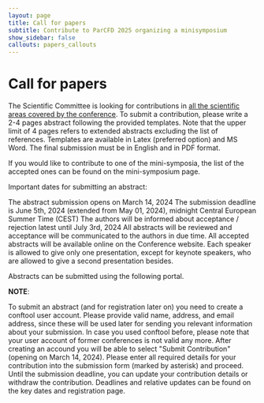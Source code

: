 ```yaml
---
layout: page
title: Call for papers
subtitle: Contribute to ParCFD 2025 organizing a minisymposium
show_sidebar: false
callouts: papers_callouts
---
```


# Call for papers

The Scientific Committee is looking for contributions in [all the scientific areas covered by the conference](/index/). To submit a contribution, please write a 2-4 pages abstract following the provided templates. Note that the upper limit of 4 pages refers to extended abstracts excluding the list of references. Templates are available in Latex (preferred option) and MS Word. The final submission must be in English and in PDF format.

If you would like to contribute to one of the mini-symposia, the list of the accepted ones can be found on the mini-symposium page.

Important dates for submitting an abstract:

The abstract submission opens on March 14, 2024
The submission deadline is June 5th, 2024 (extended from May 01, 2024), midnight Central European Summer Time (CEST)
The authors will be informed about acceptance / rejection latest until July 3rd, 2024
All abstracts will be reviewed and acceptance will be communicated to the authors in due time. All accepted abstracts will be available online on the Conference website. Each speaker is allowed to give only one presentation, except for keynote speakers, who are allowed to give a second presentation besides.

Abstracts can be submitted using the following portal.

**NOTE**:

To submit an abstract (and for registration later on) you need to create a conftool user account.
Please provide valid name, address, and email address, since these will be used later for sending you relevant information about your submission.
In case you used conftool before, please note that your user account of former conferences is not valid any more.
After creating an accound you will be able to select "Submit Contribution" (opening on March 14, 2024).
Please enter all required details for your contribution into the submission form (marked by asterisk) and proceed.
Until the submission deadline, you can update your contribution details or withdraw the contribution.
Deadlines and relative updates can be found on the key dates and registration page.